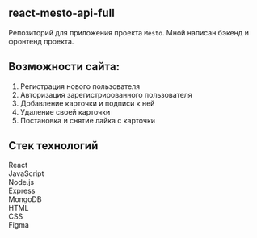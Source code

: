 ## react-mesto-api-full
Репозиторий для приложения проекта `Mesto`. Мной написан бэкенд и фронтенд проекта. 

## Возможности сайта:
1. Регистрация нового пользователя
2. Авторизация зарегистрированного пользователя
3. Добавление карточки и подписи к ней
4. Удаление своей карточки
5. Постановка и снятие лайка с карточки

## Стек технологий
  React  
  JavaScript  
  Node.js  
  Express  
  MongoDB  
  HTML  
  CSS  
  Figma  

